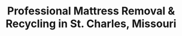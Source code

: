 ---
layout: location.njk
title: "Professional Mattress Removal & Recycling in St. Charles, Missouri"
metaDescription: "Expert mattress pickup in historic St. Charles, MO. Over 1 million mattresses recycled nationwide. Next-day service for Missouri's first capital "
permalink: /mattress-removal/missouri/st-louis/st-charles/
state: "Missouri"
stateSlug: "missouri"
city: "St. Charles"
citySlug: "st-charles"
parentMetro: "St. Louis"
zip: "63301"
latitude: 38.7883
longitude: -90.4974
tier: 2
population: 72480
businessLicense: "MO-STC-2025-001"
pricing:
  oneItem: 125
  twoItems: 155
  threeItems: 180
  isPopular: twoItems
serviceArea: "St. Charles, Missouri and surrounding St. Charles County communities"
neighborhoods: [
  {
    "name": "Historic Main Street District",
    "zipCodes": ["63301"]
  },
  {
    "name": "St. Charles Historic District",
    "zipCodes": ["63301"]
  },
  {
    "name": "Commons Neighborhood Historic District",
    "zipCodes": ["63301"]
  },
  {
    "name": "Midtown Neighborhood Historic District",
    "zipCodes": ["63301"]
  },
  {
    "name": "Blanchette Park Area",
    "zipCodes": ["63301"]
  },
  {
    "name": "Missouri River Bluffs",
    "zipCodes": ["63303"]
  },
  {
    "name": "River District",
    "zipCodes": ["63301"]
  },
  {
    "name": "Heritage Landing",
    "zipCodes": ["63303"]
  },
  {
    "name": "Whispering Heights",
    "zipCodes": ["63304"]
  },
  {
    "name": "McNair Park Area",
    "zipCodes": ["63303"]
  },
  {
    "name": "Friedens Community",
    "zipCodes": ["63304"]
  },
  {
    "name": "Dardenne Prairie Border",
    "zipCodes": ["63304"]
  },
  {
    "name": "St. Peters Border Area",
    "zipCodes": ["63303"]
  },
  {
    "name": "First Capitol Drive Corridor",
    "zipCodes": ["63301"]
  },
  {
    "name": "Highway K Development",
    "zipCodes": ["63304"]
  },
  {
    "name": "Cave Springs",
    "zipCodes": ["63304"]
  }
]
zipCodes: [
  "63301",
  "63303",
  "63304"
]
recyclingPartners: [
  "Missouri River Regional Processing",
  "St. Charles County Environmental Services",
  "Gateway Scrap Metal Recovery",
  "Metro Foam Recycling Solutions"
]
nearbyCities: [
  {
    "name": "St. Louis",
    "slug": "st-louis",
    "distance": 20,
    "isSuburb": false
  },
  {
    "name": "Florissant",
    "slug": "florissant",
    "distance": 22,
    "isSuburb": true
  },
  {
    "name": "O'Fallon",
    "slug": "ofallon",
    "distance": 8,
    "isSuburb": true
  }
]
reviews:
  count: 193
  featured:
    - text: "Historic Main Street pickup was seamless - team understood our Federal-style home's narrow doorways and protected original hardwood floors during queen mattress removal. Great to see environmentally responsible disposal matching our riverfront community's conservation values."
      author: "Margaret H."
      neighborhood: "St. Charles Historic District"
    - text: "Needed mattress pickup during Lewis & Clark Festival weekend. Scheduling worked around downtown event traffic, team arrived punctually and handled recycling professionally. Appreciate companies that respect our community's heritage calendar."
      author: "Dr. James Patterson"
      neighborhood: "Heritage Landing"
    - text: "Fast pickup near Blanchette Park. Professional crew, fair pricing."
      author: "Lisa M."
      neighborhood: "Midtown Historic District"
faqs:
  - question: "How does eco-friendly mattress recycling work in St. Charles?"
    answer: "We've recycled over 1 million mattresses nationwide through certified facilities. Your St. Charles mattress components become steel for construction, foam for carpet padding, and fabric for insulation - documented recycling supporting Missouri River watershed conservation."
  - question: "Do you serve all St. Charles historic districts and neighborhoods?"
    answer: "Yes, complete coverage from Historic Main Street cobblestone district to Missouri River Bluffs developments. We serve all six historic districts including Commons, Midtown, and riverfront areas with specialized care for historic properties."
  - question: "What makes your service better than Republic Services bulk pickup?"
    answer: "While Republic Services handles standard waste collection in St. Charles, we guarantee recycling through our nationwide network. Our specialized mattress recycling supports the community's environmental stewardship values and Missouri River conservation efforts."
  - question: "Can you handle St. Charles' historic home challenges?"
    answer: "Absolutely. Our team regularly works with Federal, Victorian, and Colonial Revival architecture in St. Charles' six historic districts. We protect original hardwood floors, navigate narrow historic doorways, and respect architectural preservation standards."
  - question: "What's included in your $125 service for St. Charles?"
    answer: "Complete service: curbside pickup, transportation to certified recycling facilities, and documented environmental compliance. No hidden fees for historic district access or specialized eco-processing requirements."
  - question: "How quickly can you schedule pickup in St. Charles?"
    answer: "Next-day service throughout St. Charles. We coordinate around Lewis & Clark Festival, Christmas Traditions, and other historic district events that bring 1.5 million annual visitors to Main Street."
  - question: "Do you provide recycling documentation for St. Charles businesses?"
    answer: "Yes, detailed recycling certificates showing exact disposal methods and facility locations. Essential for Historic Main Street businesses and companies requiring environmental compliance for Missouri River watershed protection."
  - question: "How does your service compare to St. Charles County transfer stations?"
    answer: "County facilities focus on appliances and hazardous waste. Our specialized mattress recycling process recovers 90%+ of materials, supporting St. Charles' commitment to Missouri River conservation and historic community preservation values."

pageContent:
  heroDescription: "Professional mattress pickup and recycling serving Missouri's first capital city. Part of our nationwide network that has recycled over 1 million mattresses, with next-day service for historic St. Charles riverfront communities."
  aboutService: "Need professional mattress removal in St. Charles? We provide guaranteed recycling through our nationwide network that has processed over 1 million mattresses sustainably. Our service covers every St. Charles neighborhood from Historic Main Street's cobblestone district to Missouri River Bluffs developments. As Missouri's first state capital and county seat, St. Charles residents deserve eco-friendly disposal that matches the community's commitment to historic preservation and riverfront conservation. Whether you're upgrading furniture in a Federal-style historic home, managing inventory for Main Street tourism businesses, or coordinating moves during festival seasons, we ensure your mattresses become valuable raw materials rather than landfill waste. Our St. Charles County service respects both the city's architectural heritage and environmental stewardship values."
  serviceAreasIntro: "From Missouri's first capitol building to modern riverfront developments, our eco-friendly pickup reaches every preservation-minded household in this historic river town that welcomes 1.5 million visitors annually:"
  regulationsCompliance: "St. Charles residents benefit from Republic Services' comprehensive waste management through city contract. However, Missouri lacks the mattress stewardship programs operating in California, Oregon, and Connecticut. While the city provides standard recycling collection, specialized mattress recycling requires certified private services. Our documented sustainable disposal supports St. Charles' environmental values and Missouri River watershed protection efforts. With 72,000+ residents in historic districts and modern developments, our eco-friendly approach offers the specialized recycling service that environmentally conscious St. Charles families and businesses seek."
  environmentalImpact: "Our St. Charles service connects to a nationwide recycling network that has diverted over 1 million mattresses from landfills. Each mattress generates approximately 75 pounds of steel for construction projects, 15 pounds of foam for carpet padding production, and fabric for insulation manufacturing. This circular economy approach supports Missouri's environmental goals while providing documentation that Historic Main Street businesses and environmentally conscious residents require. We partner with Missouri River regional processing facilities and county foam recovery networks, creating local economic value from St. Charles' waste stream while supporting the community's commitment to riverfront conservation and historic preservation."
  howItWorksScheduling: "Next-day eco-friendly appointments throughout St. Charles. We coordinate around Lewis & Clark Festival, Christmas Traditions festival, and historic district tourism events that bring 1.5 million annual visitors."
  howItWorksService: "Professional environmental team provides curbside collection using eco-equipped vehicles. We handle Historic Main Street's Federal-style architecture and Missouri River Bluffs developments with equal expertise in sustainable practices and historic preservation protocols."
  howItWorksDisposal: "Your mattress enters our documented recycling network where 90%+ of materials become new products. Steel components go to Missouri regional facilities, while foam supports manufacturing - complete environmental accountability supporting St. Charles' Missouri River conservation values."
  sidebarStats:
    mattressesRemoved: "5,634"
    nationwideRecycled: "1,000,000+"
---
